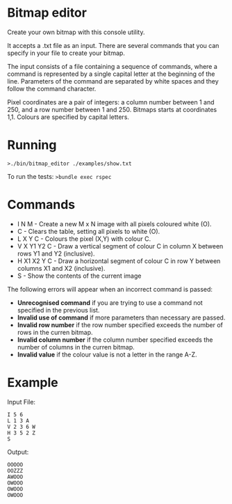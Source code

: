 # Bitmap editor
Create your own bitmap with this console utility.

It accepts a .txt file as an input. There are several commands that you can specify in your file to create your bitmap.

The input consists of a file containing a sequence of commands, where a command is represented by a single capital letter at the beginning of the line.
Parameters of the command are separated by white spaces and they follow the command character.

Pixel coordinates are a pair of integers: a column number between 1 and 250, and a row number between 1 and 250.
Bitmaps starts at coordinates 1,1. Colours are specified by capital letters.

# Running

`>./bin/bitmap_editor ./examples/show.txt`

To run the tests: 
`>bundle exec rspec`


# Commands

* I N M - Create a new M x N image with all pixels coloured white (O).
* C - Clears the table, setting all pixels to white (O).
* L X Y C - Colours the pixel (X,Y) with colour C.
* V X Y1 Y2 C - Draw a vertical segment of colour C in column X between rows Y1 and Y2 (inclusive).
* H X1 X2 Y C - Draw a horizontal segment of colour C in row Y between columns X1 and X2 (inclusive).
* S - Show the contents of the current image

The following errors will appear when an incorrect command is passed:
* **Unrecognised command** if you are trying to use a command not specified in the previous list.
* **Invalid use of command** if more parameters than necessary are passed.
* **Invalid row number** if the row number specified exceeds the number of rows in the curren bitmap.
* **Invalid column number** if the column number specified exceeds the number of columns in the curren bitmap.
* **Invalid value** if the colour value is not a letter in the range A-Z.

# Example

Input File:
```
I 5 6
L 1 3 A
V 2 3 6 W
H 3 5 2 Z
S
```

Output:

```
OOOOO
OOZZZ
AWOOO
OWOOO
OWOOO
OWOOO
```

